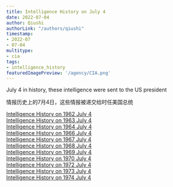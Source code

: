 ```yaml
---
title: Intelligence History on July 4
date: 2022-07-04
author: Qiushi 
authorLink: "/authors/qiushi"
timestamp: 
- 2022-07
- 07-04
multitype: 
- cia
tags: 
- intelligence_history
featuredImagePreview: '/agency/CIA.png'
---
```



July 4 in history, these intelligence were sent to the US president

情报历史上的7月4日，这些情报被递交给时任美国总统

<!--more-->







[Intelligence History on 1962 July 4](/dailybrief/1962-07-04)   
[Intelligence History on 1963 July 4](/dailybrief/1963-07-04)   
[Intelligence History on 1964 July 4](/dailybrief/1964-07-04)   
[Intelligence History on 1966 July 4](/dailybrief/1966-07-04)   
[Intelligence History on 1967 July 4](/dailybrief/1967-07-04)   
[Intelligence History on 1968 July 4](/dailybrief/1968-07-04)   
[Intelligence History on 1969 July 4](/dailybrief/1969-07-04)   
[Intelligence History on 1970 July 4](/dailybrief/1970-07-04)   
[Intelligence History on 1972 July 4](/dailybrief/1972-07-04)   
[Intelligence History on 1973 July 4](/dailybrief/1973-07-04)   
[Intelligence History on 1974 July 4](/dailybrief/1974-07-04)   
